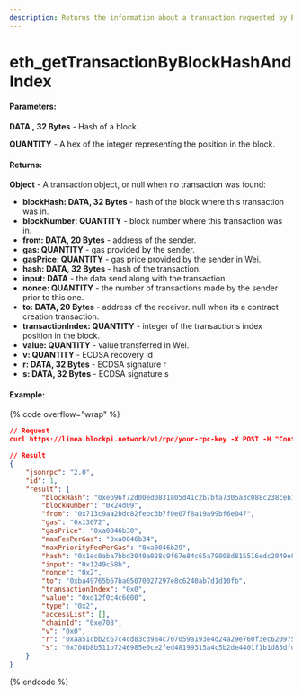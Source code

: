 ```yaml
---
description: Returns the information about a transaction requested by Block hash and index.
---
```


# eth\_getTransactionByBlockHashAndIndex

#### **Parameters:**

**DATA , 32 Bytes** - Hash of a block.

**QUANTITY** - A hex of the integer representing the position in the block.

#### **Returns:**

**Object** - A transaction object, or null when no transaction was found:

* **blockHash: DATA, 32 Bytes** - hash of the block where this transaction was in.
* **blockNumber: QUANTITY** - block number where this transaction was in.
* **from: DATA, 20 Bytes** - address of the sender.
* **gas: QUANTITY** - gas provided by the sender.
* **gasPrice: QUANTITY** - gas price provided by the sender in Wei.
* **hash: DATA, 32 Bytes** - hash of the transaction.
* **input: DATA** - the data send along with the transaction.
* **nonce: QUANTITY** - the number of transactions made by the sender prior to this one.
* **to: DATA, 20 Bytes** - address of the receiver. null when its a contract creation transaction.
* **transactionIndex: QUANTITY** - integer of the transactions index position in the block.
* **value: QUANTITY** - value transferred in Wei.
* **v: QUANTITY** - ECDSA recovery id
* **r: DATA, 32 Bytes** - ECDSA signature r
* **s: DATA, 32 Bytes** - ECDSA signature s

#### Example:

{% code overflow="wrap" %}
```json
// Request
curl https://linea.blockpi.network/v1/rpc/your-rpc-key -X POST -H "Content-Type: application/json" --data '{"jsonrpc":"2.0","method":"eth_getTransactionByBlockHashAndIndex","params":["0xeb96f72d00ed0831805d41c2b7bfa7305a3c088c238ceb1dbcc0aeb3fed921a9", "0x0"],"id":1}'

// Result
{
    "jsonrpc": "2.0",
    "id": 1,
    "result": {
        "blockHash": "0xeb96f72d00ed0831805d41c2b7bfa7305a3c088c238ceb1dbcc0aeb3fed921a9",
        "blockNumber": "0x24d09",
        "from": "0x713c9aa2bdc82febc3b7f0e07f8a19a99bf6e047",
        "gas": "0x13072",
        "gasPrice": "0xa0046b30",
        "maxFeePerGas": "0xa0046b34",
        "maxPriorityFeePerGas": "0xa0046b29",
        "hash": "0x1ec0aba7bbd3040a028c9f67e84c65a79008d815516edc2049e81a33c33a1bfd",
        "input": "0x1249c58b",
        "nonce": "0x2",
        "to": "0xba49765b67ba05070027297e8c6240ab7d1d10fb",
        "transactionIndex": "0x0",
        "value": "0xd12f0c4c6000",
        "type": "0x2",
        "accessList": [],
        "chainId": "0xe708",
        "v": "0x0",
        "r": "0xaa51cbb2c67c4cd83c3984c707059a193e4d24a29e760f3ec620975d5fc1541f",
        "s": "0x708b8b511b7246985e0ce2fed48199315a4c5b2de4401f1b1d85dfd482839302"
    }
}
```
{% endcode %}
